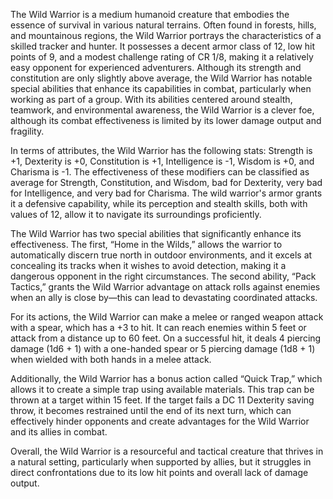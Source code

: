 The Wild Warrior is a medium humanoid creature that embodies the essence of survival in various natural terrains. Often found in forests, hills, and mountainous regions, the Wild Warrior portrays the characteristics of a skilled tracker and hunter. It possesses a decent armor class of 12, low hit points of 9, and a modest challenge rating of CR 1/8, making it a relatively easy opponent for experienced adventurers. Although its strength and constitution are only slightly above average, the Wild Warrior has notable special abilities that enhance its capabilities in combat, particularly when working as part of a group. With its abilities centered around stealth, teamwork, and environmental awareness, the Wild Warrior is a clever foe, although its combat effectiveness is limited by its lower damage output and fragility.

In terms of attributes, the Wild Warrior has the following stats: Strength is +1, Dexterity is +0, Constitution is +1, Intelligence is -1, Wisdom is +0, and Charisma is -1. The effectiveness of these modifiers can be classified as average for Strength, Constitution, and Wisdom, bad for Dexterity, very bad for Intelligence, and very bad for Charisma. The wild warrior's armor grants it a defensive capability, while its perception and stealth skills, both with values of 12, allow it to navigate its surroundings proficiently.

The Wild Warrior has two special abilities that significantly enhance its effectiveness. The first, “Home in the Wilds,” allows the warrior to automatically discern true north in outdoor environments, and it excels at concealing its tracks when it wishes to avoid detection, making it a dangerous opponent in the right circumstances. The second ability, “Pack Tactics,” grants the Wild Warrior advantage on attack rolls against enemies when an ally is close by—this can lead to devastating coordinated attacks.

For its actions, the Wild Warrior can make a melee or ranged weapon attack with a spear, which has a +3 to hit. It can reach enemies within 5 feet or attack from a distance up to 60 feet. On a successful hit, it deals 4 piercing damage (1d6 + 1) with a one-handed spear or 5 piercing damage (1d8 + 1) when wielded with both hands in a melee attack. 

Additionally, the Wild Warrior has a bonus action called “Quick Trap,” which allows it to create a simple trap using available materials. This trap can be thrown at a target within 15 feet. If the target fails a DC 11 Dexterity saving throw, it becomes restrained until the end of its next turn, which can effectively hinder opponents and create advantages for the Wild Warrior and its allies in combat. 

Overall, the Wild Warrior is a resourceful and tactical creature that thrives in a natural setting, particularly when supported by allies, but it struggles in direct confrontations due to its low hit points and overall lack of damage output.